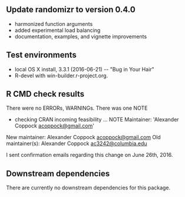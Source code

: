 ## Update randomizr to version 0.4.0
* harmonized function arguments
* added experimental load balancing
* documentation, examples, and vignette improvements

## Test environments
* local OS X install, 3.3.1 (2016-06-21) -- "Bug in Your Hair"
* R-devel with win-builder.r-project.org.

## R CMD check results
There were no ERRORs, WARNINGs. There was one NOTE

* checking CRAN incoming feasibility ... NOTE
Maintainer: 'Alexander Coppock <acoppock@gmail.com>'

New maintainer:
  Alexander Coppock <acoppock@gmail.com>
Old maintainer(s):
  Alexander Coppock <ac3242@columbia.edu>

I sent confirmation emails regarding this change on June 26th, 2016.

## Downstream dependencies
There are currently no downstream dependencies for this package.

